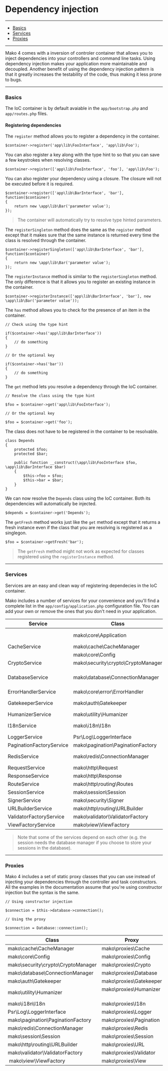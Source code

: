 # Dependency injection

--------------------------------------------------------

* [Basics](#basics)
* [Services](#services)
* [Proxies](#proxies)

--------------------------------------------------------

Mako 4 comes with a inversion of controler container that allows you to inject dependencies into your controllers and command line tasks. Using dependency injection makes your application more maintainable and decoupled. Another benefit of using the dependency injection pattern is that it greatly increases the testability of the code, thus making it less prone to bugs.

--------------------------------------------------------

<a id="basics"></a>

### Basics

The IoC container is by default avaiable in the ```app/bootstrap.php``` and ```app/routes.php``` files.

#### Registering dependencies

The ```register``` method allows you to register a dependency in the container.

	$container->register('app\lib\FooInterface', 'app\lib\Foo');

You can also register a key along with the type hint to so that you can save a few keystrokes when resolving classes.

	$container->register(['app\lib\FooInterface', 'foo'], 'app\lib\Foo');

You can also register your dependency using a closure. The closure will not be executed before it is required.

	$container->register(['app\lib\BarInterface', 'bar'], function($container)
	{
		return new \app\lib\Bar('parameter value');
	});

> The container will automatically try to resolve type hinted parameters.

The ```registerSingleton``` method does the same as the ```register``` method except that it makes sure that the same instance is returned every time the class is resolved through the container.

	$container->registerSingleton(['app\lib\BarInterface', 'bar'], function($container)
	{
		return new \app\lib\Bar('parameter value');
	});

The ```registerInstance``` method is similar to the ```registerSingleton``` method. The only difference is that it allows you to register an existing instance in the container.

	$container->registerInstance(['app\lib\BarInterface', 'bar'], new \app\lib\Bar('parameter value'));

The ```has``` method allows you to check for the presence of an item in the container.

	// Check using the type hint

	if($container->has('app\lib\BarInterface'))
	{
		// do something
	}
	
	// Or the optional key

	if($container->has('bar'))
	{
		// do something
	}

The ```get``` method lets you resolve a dependency through the IoC container.

	// Resolve the class using the type hint

	$foo = $container->get('app\lib\FooInterface');

	// Or the optional key

	$foo = $container->get('foo');

The class does not have to be registered in the container to be resolvable.

	class Depends
	{
		protected $foo;
		protected $bar;

		public function __construct(\app\lib\FooInterface $foo, \app\lib\BarInterface $bar)
		{
			$this->foo = $foo;
			$this->bar = $bar;
		}
	}

We can now resolve the ```Depends``` class using the IoC container. Both its dependencies will automatically be injected.

	$depends = $container->get('Depends');

The ```getFresh``` method works just like the ```get``` method except that it returns a fresh instance even if the class that you are resolving is registered as a singlegon.

	$foo = $container->getFresh('bar');

> The ```getFresh``` method might not work as expected for classes registered using the ```registerInstance``` method.

--------------------------------------------------------

<a id="services"></a>

### Services

Services are an easy and clean way of registering dependecies in the IoC container. 

Mako includes a number of services for your convenience and you'll find a complete list in the ```app/config/application.php``` configuration file. You can add your own or remove the ones that you don't need in your application.

| Service                  | Class                              | Key              | Description                 | Required |
|--------------------------|------------------------------------|------------------|-----------------------------|----------|
|                          | mako\core\Application              | app              | Application / IoC container | ✔        |
| CacheService             | mako\cache\CacheManager            | cache            | Cache manager               | ✘        |
|                          | mako\core\Config                   | config           | Config loader               | ✔        |
| CryptoService            | mako\security\crypto\CryptoManager | crypto           | Crypto manager              | ✘        |
| DatabaseService          | mako\database\ConnectionManager    | database         | Database connection manager | ✘        |
| ErrorHandlerService      | mako\core\error\ErrorHandler       | errorhandler     | Error handler               | ✔        |
| GatekeeperService        | mako\auth\Gatekeeper               | gatekeeper       | Gatekeeper autentication    | ✘        |
| HumanizerService         | mako\utility\Humanizer             | humanizer        | Humanizer helper            | ✘        |
| I18nService              | mako\i18n\I18n                     | i18n             | Internationalization class  | ✘        |
| LoggerService            | Psr\Log\LoggerInterface            | logger           | Monolog logger              | ✔        |
| PaginationFactoryService | mako\pagination\PaginationFactory  | pagination       | Pagination factory          | ✘        |
| RedisService             | mako\redis\ConnectionManager       | redis            | Redis connection manager    | ✘        |
| RequestService           | mako\http\Request                  | request          | Request                     | ✔        |
| ResponseService          | mako\http\Response                 | response         | Response                    | ✔        |
| RouteService             | mako\http\routing\Routes           | routes           | Route collection            | ✔        |
| SessionService           | mako\session\Session               | session          | Session                     | ✘        |
| SignerService            | mako\security\Signer               | signer           | Signer                      | ✔        |
| URLBuilderService        | mako\http\routing\URLBuilder       | urlbuilder       | URL builder                 | ✘        |
| ValidatorFactoryService  | mako\validator\ValidatorFactory    | validatorfactory | Validation factory          | ✘        |
| ViewFactoryService       | mako\view\ViewFactory              | viewfactory      | View factory                | ✘        |

> Note that some of the services depend on each other (e.g. the session needs the database manager if you choose to store your sessions in the database).

--------------------------------------------------------

<a id="proxies"></a>

### Proxies

Mako 4 includes a set of static proxy classes that you can use instead of injecting your dependencies through the controller and task constructors. All the examples in the documentation assume that you're using constructor injection but the syntax is the same.

	// Using constructor injection

	$connection = $this->database->connection();

	// Using the proxy

	$connection = Database::connection();

| Class                              | Proxy                              |
|------------------------------------|------------------------------------|
| mako\cache\CacheManager            | mako\proxies\Cache                 |
| mako\core\Config                   | mako\proxies\Config                |
| mako\security\crypto\CryptoManager | mako\proxies\Crypto                |
| mako\database\ConnectionManager    | mako\proxies\Database              |
| mako\auth\Gatekeeper               | mako\proxies\Gatekeeper            |
| mako\utility\Humanizer             | mako\proxies\Humanizer             |
| mako\i18n\I18n                     | mako\proxies\I18n                  |
| Psr\Log\LoggerInterface            | mako\proxies\Logger                |
| mako\pagination\PaginationFactory  | mako\proxies\Pagination            |
| mako\redis\ConnectionManager       | mako\proxies\Redis                 |
| mako\session\Session               | mako\proxies\Session               |
| mako\http\routing\URLBuilder       | mako\proxies\URL                   |
| mako\validator\ValidatorFactory    | mako\proxies\Validator             |
| mako\view\ViewFactory              | mako\proxies\View                  |